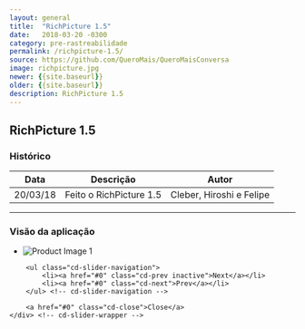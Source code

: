 ```yaml
---
layout: general
title:  "RichPicture 1.5"
date:   2018-03-20 -0300
category: pre-rastreabilidade
permalink: /richpicture-1.5/
source: https://github.com/QueroMais/QueroMaisConversa
image: richpicture.jpg
newer: {{site.baseurl}}
older: {{site.baseurl}}
description: RichPicture 1.5
---
```


## RichPicture 1.5

### Histórico

| Data | Descrição | Autor |
|-|-|-|
|20/03/18|Feito o RichPicture 1.5| Cleber, Hiroshi e Felipe|

___

### Visão da aplicação

<section class="cd-single-item">
    <div class="cd-slider-wrapper">
        <ul class="cd-slider">
            <li class="selected"><img src="{{site.baseurl}}/assets/images/richpicture_version/richpicture_1.5.jpg" alt="Product Image 1"></li>
        </ul> <!-- cd-slider -->

        <ul class="cd-slider-navigation">
            <li><a href="#0" class="cd-prev inactive">Next</a></li>
            <li><a href="#0" class="cd-next">Prev</a></li>
        </ul> <!-- cd-slider-navigation -->

        <a href="#0" class="cd-close">Close</a>
    </div> <!-- cd-slider-wrapper -->
</section> <!-- cd-single-item -->
